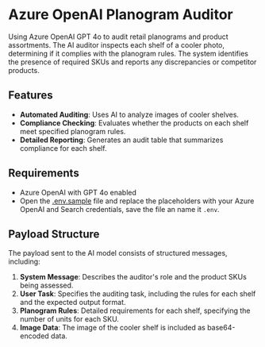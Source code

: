 # Azure OpenAI Planogram Auditor

Using Azure OpenAI GPT 4o to audit retail planograms and product assortments. 
The AI auditor inspects each shelf of a cooler photo, determining if it complies with the planogram rules. The system identifies the presence of required SKUs and reports any discrepancies or competitor products.

## Features

- **Automated Auditing**: Uses AI to analyze images of cooler shelves.
- **Compliance Checking**: Evaluates whether the products on each shelf meet specified planogram rules.
- **Detailed Reporting**: Generates an audit table that summarizes compliance for each shelf.

## Requirements
* Azure OpenAI with GPT 4o enabled
* Open the [.env.sample](./.env.sample) file and replace the placeholders with your Azure OpenAI and Search credentials, save the file an name it `.env`.

## Payload Structure

The payload sent to the AI model consists of structured messages, including:

1. **System Message**: Describes the auditor's role and the product SKUs being assessed.
2. **User Task**: Specifies the auditing task, including the rules for each shelf and the expected output format.
3. **Planogram Rules**: Detailed requirements for each shelf, specifying the number of units for each SKU.
4. **Image Data**: The image of the cooler shelf is included as base64-encoded data.
